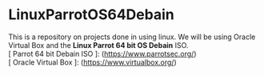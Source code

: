 # LinuxParrotOS64Debain
This is a repository on projects done in using linux. We will be using Oracle Virtual Box and the **Linux Parrot 64 bit OS Debain** ISO. <br>
[ Parrot 64 bit Debain ISO ]: (https://www.parrotsec.org/) <br> [ Oracle Virtual Box ]: (https://www.virtualbox.org/)
